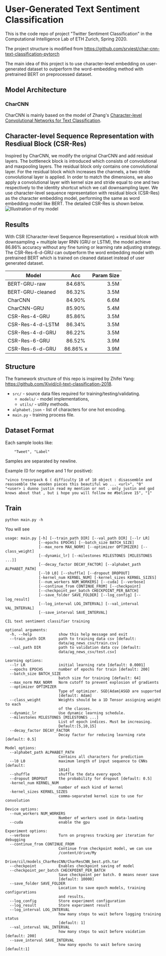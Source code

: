 # User-Generated Text Sentiment Classification
This is the code repo of project "Twitter Sentiment Classification" in the Computational Intelligence Lab of ETH Zurich, 
Spring 2020. 

The project structure is modified from https://github.com/srviest/char-cnn-text-classification-pytorch

The main idea of this project is to use character-level embedding on user-generated dataset to outperform the 
word-embedding method with pretrained BERT on preprocessed dataset.

## Model Architecture

### CharCNN
CharCNN is mainly based on the model of Zhang's [Character-level Convolutional Networks for Text Classification](https://arxiv.org/abs/1509.01626).

## Character-level Sequence Representation with Resdiual Block (CSR-Res)
Inspired by CharCNN, we modify the original CharCNN and add residual layers. The bottleneck block is introduced which consists of
convolutional and maxpooling layers. The residual block only contains one convolutional layer. For the residual block which increases the channels,
a two stride convolutional layer is applied. In order to match the dimensions, we also apply a convolutional layer with 
kernel size and stride equal to one and two respectively to the identity shortcut which we call downsampling layer. We use character-level
sequence representation with residual block (CSR-Res) as the character embedding model, performing the same as word embedding model like BERT.
The detailed CSR-Res is shown below.
![Illustration of my model](https://github.com/xcvil/User-Generated-Context-Classification/blob/master/model.png)

## Results

With CSR (Character-level Sequence Representation) + residual blcok with downsampling + multiple layer RNN (GRU or LSTM), 
the model achieve 86.86% accuracy without any fine tuning or learning rate adjusting strategy. The CSR-Res-6-d-GRU can 
outperform the word embedding model with pretrained BERT which is trained on cleaned dataset instead of user generated dataset.  

| Model            | Acc           | Param Size  |
| ---------------- |:-------------:| -----------:|
| BERT-GRU-raw     | 84.68%        | 3.5M        |
| BERT-GRU-cleaned | 86.32%        | 3.5M        |
| CharCNN          | 84.90%        | 6.6M        |
| CharCNN-GRU      | 85.90%        | 5.4M        |
| CSR-Res-4-GRU    | 85.86%        | 3.5M        |
| CSR-Res-4-d-LSTM | 86.34%        | 3.5M        |
| CSR-Res-4-d-GRU  | 86.22%        | 3.5M        |
| CSR-Res-6-GRU    | 86.52%        | 3.9M        | 
| CSR-Res-6-d-GRU  | 86.86% x      | 3.9M        |



## Structure
The framework  structure of this repo is inspired by Zhifei Yang: https://github.com/Xivid/cil-text-classification-2018.

* `src/` - source data files required for training/testing/validating.
    * `models/` - model implementations,
    * `utils/` - utility methods.
* `alphabet.json` - list of characters for one hot encoding.
* `main.py` - training process file.    





















## Dataset Format
Each sample looks like:
        
        "Tweet", "Label"
        
Samples are separated by newline.

Example (0 for negative and 1 for positive):
    
    "vinco tresorpack 6 ( difficulty 10 of 10 object : disassemble and reassemble the wooden pieces this beautiful wo ... <url>", "0"
    "<user> i dunno justin read my mention or not . only justin and god knows about that , but i hope you will follow me #believe 15", "1"

## Train
```shell script
python main.py -h
```
You will see
```shell script
usage: main.py [-h] [--train_path DIR] [--val_path DIR] [--lr LR]
               [--epochs EPOCHS] [--batch_size BATCH_SIZE]
               [--max_norm MAX_NORM] [--optimizer OPTIMIZER] [--class_weight]
               [--dynamic_lr] [--milestones MILESTONES [MILESTONES ...]]
               [--decay_factor DECAY_FACTOR] [--alphabet_path ALPHABET_PATH]
               [--l0 L0] [--shuffle] [--dropout DROPOUT]
               [-kernel_num KERNEL_NUM] [-kernel_sizes KERNEL_SIZES]
               [--num_workers NUM_WORKERS] [--cuda] [--verbose]
               [--continue_from CONTINUE_FROM] [--checkpoint]
               [--checkpoint_per_batch CHECKPOINT_PER_BATCH]
               [--save_folder SAVE_FOLDER] [--log_config] [--log_result]
               [--log_interval LOG_INTERVAL] [--val_interval VAL_INTERVAL]
               [--save_interval SAVE_INTERVAL]

CIL text sentiment classifier training

optional arguments:
  -h, --help            show this help message and exit
  --train_path DIR      path to training data csv [default:
                        data/ag_news_csv/train.csv]
  --val_path DIR        path to validation data csv [default:
                        data/ag_news_csv/test.csv]

Learning options:
  --lr LR               initial learning rate [default: 0.0001]
  --epochs EPOCHS       number of epochs for train [default: 200]
  --batch_size BATCH_SIZE
                        batch size for training [default: 64]
  --max_norm MAX_NORM   Norm cutoff to prevent explosion of gradients
  --optimizer OPTIMIZER
                        Type of optimizer. SGD|Adam|ASGD are supported
                        [default: Adam]
  --class_weight        Weights should be a 1D Tensor assigning weight to each
                        of the classes.
  --dynamic_lr          Use dynamic learning schedule.
  --milestones MILESTONES [MILESTONES ...]
                        List of epoch indices. Must be increasing.
                        Default:[5,10,15]
  --decay_factor DECAY_FACTOR
                        Decay factor for reducing learning rate [default: 0.5]

Model options:
  --alphabet_path ALPHABET_PATH
                        Contains all characters for prediction
  --l0 L0               maximum length of input sequence to CNNs [default:
                        1014]
  --shuffle             shuffle the data every epoch
  --dropout DROPOUT     the probability for dropout [default: 0.5]
  -kernel_num KERNEL_NUM
                        number of each kind of kernel
  -kernel_sizes KERNEL_SIZES
                        comma-separated kernel size to use for convolution

Device options:
  --num_workers NUM_WORKERS
                        Number of workers used in data-loading
  --cuda                enable the gpu

Experiment options:
  --verbose             Turn on progress tracking per iteration for debugging
  --continue_from CONTINUE_FROM
                        Continue from checkpoint model, we can use
                        /content/drive/My
                        Drive/cil/models_CharResCNN/CharResCNN_best.pth.tar
  --checkpoint          Enables checkpoint saving of model
  --checkpoint_per_batch CHECKPOINT_PER_BATCH
                        Save checkpoint per batch. 0 means never save
                        [default: 10000]
  --save_folder SAVE_FOLDER
                        Location to save epoch models, training configurations
                        and results.
  --log_config          Store experiment configuration
  --log_result          Store experiment result
  --log_interval LOG_INTERVAL
                        how many steps to wait before logging training status
                        [default: 1]
  --val_interval VAL_INTERVAL
                        how many steps to wait before vaidation [default: 200]
  --save_interval SAVE_INTERVAL
                        how many epochs to wait before saving [default:1]
```
